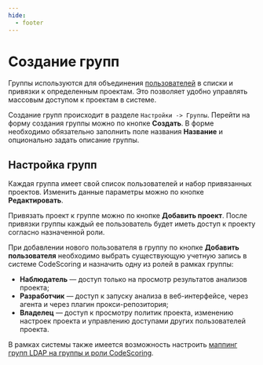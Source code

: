 ```yaml
---
hide:
  - footer
---
```


# Создание групп

Группы используются для объединения [пользователей](/on-premise/how-to/users) в списки и привязки к определенным проектам. Это позволяет удобно управлять массовым доступом к проектам в системе.

Создание групп происходит в разделе `Настройки -> Группы`. Перейти на форму создания группы можно по кнопке **Создать**. В форме необходимо обязательно заполнить поле названия **Название** и опционально задать описание группы.

## Настройка групп

Каждая группа имеет свой список пользователей и набор привязанных проектов. Изменить данные параметры можно по кнопке **Редактировать**.

Привязать проект к группе можно по кнопке **Добавить проект**. После привязки группы каждый ее пользователь будет иметь доступ к проекту согласно назначенной роли.

При добавлении нового пользователя в группу по кнопке **Добавить пользователя** необходимо выбрать существующую учетную запись в системе CodeScoring и назначить одну из ролей в рамках группы:

- **Наблюдатель** — доступ только на просмотр результатов анализов проекта;
- **Разработчик** — доступ к запуску анализа в веб-интерфейсе, через агента и через плагин прокси-репозитория;
- **Владелец** — доступ к просмотру политик проекта, изменению настроек проекта и управлению доступами других пользователей проекта.

В рамках системы также имеется возможность настроить [маппинг групп LDAP на группы и роли CodeScoring](/on-premise/how-to/ldap-settings/#mapping-groups).